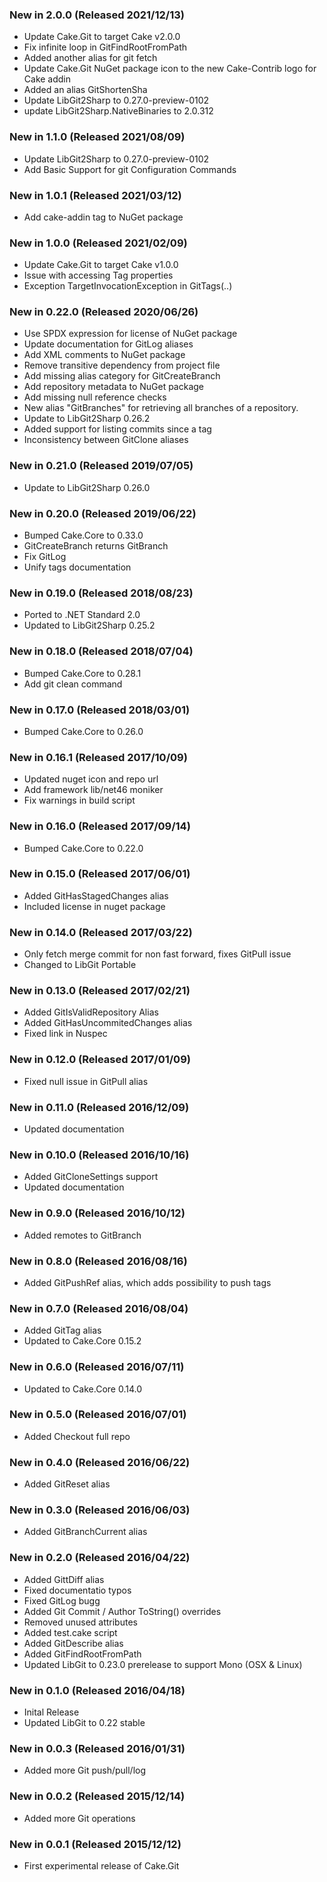 ### New in 2.0.0 (Released 2021/12/13)

* Update Cake.Git to target Cake v2.0.0
* Fix infinite loop in GitFindRootFromPath
* Added another alias for git fetch
* Update Cake.Git NuGet package icon to the new Cake-Contrib logo for Cake addin
* Added an alias GitShortenSha
* Update LibGit2Sharp to 0.27.0-preview-0102
* update LibGit2Sharp.NativeBinaries to 2.0.312

### New in 1.1.0 (Released 2021/08/09)

* Update LibGit2Sharp to 0.27.0-preview-0102
* Add Basic Support for git Configuration Commands

### New in 1.0.1 (Released 2021/03/12)

* Add cake-addin tag to NuGet package

### New in 1.0.0 (Released 2021/02/09)

* Update Cake.Git to target Cake v1.0.0
* Issue with accessing Tag properties
* Exception TargetInvocationException in GitTags(..)

### New in 0.22.0 (Released 2020/06/26)

* Use SPDX expression for license of NuGet package
* Update documentation for GitLog aliases
* Add XML comments to NuGet package
* Remove transitive dependency from project file
* Add missing alias category for GitCreateBranch
* Add repository metadata to NuGet package
* Add missing null reference checks
* New alias "GitBranches" for retrieving all branches of a repository.
* Update to LibGit2Sharp 0.26.2
* Added support for listing commits since a tag
* Inconsistency between GitClone aliases

### New in 0.21.0 (Released 2019/07/05)

* Update to LibGit2Sharp 0.26.0

### New in 0.20.0 (Released 2019/06/22)

* Bumped Cake.Core to 0.33.0
* GitCreateBranch returns GitBranch
* Fix GitLog
* Unify tags documentation

### New in 0.19.0 (Released 2018/08/23)

* Ported to .NET Standard 2.0
* Updated to LibGit2Sharp 0.25.2

### New in 0.18.0 (Released 2018/07/04)

* Bumped Cake.Core to 0.28.1
* Add git clean command

### New in 0.17.0 (Released 2018/03/01)

* Bumped Cake.Core to 0.26.0

### New in 0.16.1 (Released 2017/10/09)

* Updated nuget icon and repo url
* Add framework lib/net46 moniker
* Fix warnings in build script

### New in 0.16.0 (Released 2017/09/14)

* Bumped Cake.Core to 0.22.0

### New in 0.15.0 (Released 2017/06/01)

* Added GitHasStagedChanges alias
* Included license in nuget package

### New in 0.14.0 (Released 2017/03/22)

* Only fetch merge commit for non fast forward, fixes GitPull issue
* Changed to LibGit Portable

### New in 0.13.0 (Released 2017/02/21)

* Added GitIsValidRepository Alias
* Added GitHasUncommitedChanges alias
* Fixed link in Nuspec

### New in 0.12.0 (Released 2017/01/09)

* Fixed null issue in GitPull alias

### New in 0.11.0 (Released 2016/12/09)

* Updated documentation

### New in 0.10.0 (Released 2016/10/16)

* Added GitCloneSettings support
* Updated documentation

### New in 0.9.0 (Released 2016/10/12)

* Added remotes to GitBranch

### New in 0.8.0 (Released 2016/08/16)

* Added GitPushRef alias, which adds possibility to push tags

### New in 0.7.0 (Released 2016/08/04)

* Added GitTag alias
* Updated to Cake.Core 0.15.2

### New in 0.6.0 (Released 2016/07/11)

* Updated to Cake.Core 0.14.0

### New in 0.5.0 (Released 2016/07/01)

* Added Checkout full repo

### New in 0.4.0 (Released 2016/06/22)

* Added GitReset alias

### New in 0.3.0 (Released 2016/06/03)

* Added GitBranchCurrent alias

### New in 0.2.0 (Released 2016/04/22)

* Added GittDiff alias
* Fixed documentatio typos
* Fixed GitLog bugg
* Added Git Commit / Author ToString() overrides
* Removed unused attributes
* Added test.cake script
* Added GitDescribe alias
* Added GitFindRootFromPath
* Updated LibGit to 0.23.0 prerelease to support Mono (OSX & Linux)

### New in 0.1.0 (Released 2016/04/18)

* Inital Release
* Updated LibGit to 0.22 stable

### New in 0.0.3 (Released 2016/01/31)

* Added more Git push/pull/log

### New in 0.0.2 (Released 2015/12/14)

* Added more Git operations

### New in 0.0.1 (Released 2015/12/12)

* First experimental release of Cake.Git